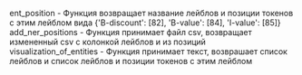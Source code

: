 ent_position - Функция возвращает название лейблов и позиции токенов с этим лейблом вида {'B-discount': [82], 'B-value': [84], 'I-value': [85]}
add_ner_positions - Функция принимает файл csv, возвращает измененный csv с колонкой лейблов и из позиций
visualization_of_entities - Функция принимает текст, возврашает список лейблов и список лейблов и позиции токенов с этим лейблом